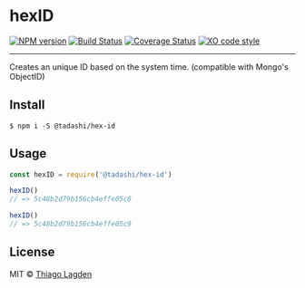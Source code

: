 # hexID

[![NPM version][npm-img]][npm]
[![Build Status][ci-img]][ci]
[![Coverage Status][coveralls-img]][coveralls]
[![XO code style][xo-img]][xo]


[npm-img]:         https://img.shields.io/npm/v/@tadashi/hex-id.svg
[npm]:             https://www.npmjs.com/package/@tadashi/hex-id
[ci-img]:          https://travis-ci.org/lagden/hex-id.svg
[ci]:              https://travis-ci.org/lagden/hex-id
[coveralls-img]:   https://coveralls.io/repos/github/lagden/hex-id/badge.svg?branch=master
[coveralls]:       https://coveralls.io/github/lagden/hex-id?branch=master
[xo-img]:          https://img.shields.io/badge/code_style-XO-5ed9c7.svg
[xo]:              https://github.com/sindresorhus/xo

-----

Creates an unique ID based on the system time. (compatible with Mongo's ObjectID)

## Install

```
$ npm i -S @tadashi/hex-id
```


## Usage

```js
const hexID = require('@tadashi/hex-id')

hexID()
// => 5c48b2d79b156cb4effe05c8

hexID()
// => 5c48b2d79b156cb4effe05c9
```


## License

MIT © [Thiago Lagden](http://lagden.in)
